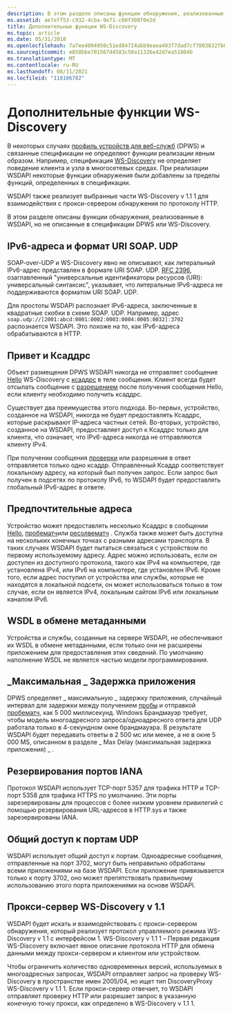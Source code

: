 ```yaml
---
description: В этом разделе описаны функции обнаружения, реализованные в WSDAPI, но не описанные в спецификации DPWS или WS-Discovery.
ms.assetid: ae7eff53-c932-4cba-9e71-c60f308f0e2d
title: Дополнительные функции WS-Discovery
ms.topic: article
ms.date: 05/31/2018
ms.openlocfilehash: 7a7ee4094950c51ed84724abb9eaea493f7dad7cf7803832fb6e8762fdd99811
ms.sourcegitcommit: e858bbe701567d4583c50a11326e42d7ea51804b
ms.translationtype: MT
ms.contentlocale: ru-RU
ms.lasthandoff: 08/11/2021
ms.locfileid: "118106782"
---
```

# <a name="additional-ws-discovery-functionality"></a>Дополнительные функции WS-Discovery

В некоторых случаях [профиль устройств для веб-служб](https://specs.xmlsoap.org/ws/2006/02/devprof/) (DPWS) и связанные спецификации не определяют функции реализации явным образом. Например, спецификация [WS-Discovery](https://specs.xmlsoap.org/ws/2005/04/discovery/ws-discovery.pdf) не определяет поведение клиента и узла в многосетевых средах. При реализации WSDAPI некоторые функции обнаружения были добавлены за пределы функций, определенных в спецификации.

WSDAPI также реализует выбранные части WS-Discovery v 1.1 1 для взаимодействия с прокси-сервером обнаружения по протоколу HTTP.

В этом разделе описаны функции обнаружения, реализованные в WSDAPI, но не описанные в спецификации DPWS или WS-Discovery.

## <a name="ipv6-addresses-and-the-soapudp-uri-format"></a>IPv6-адреса и формат URI SOAP. UDP

SOAP-over-UDP и WS-Discovery явно не описывают, как литеральный IPv6-адрес представлен в формате URI SOAP. UDP. [RFC 2396](https://www.ietf.org/rfc/rfc2396.txt), озаглавленный "универсальные идентификаторы ресурсов (URI): универсальный синтаксис", указывает, что литеральные IPv6-адреса не поддерживаются форматом URI SOAP. UDP.

Для простоты WSDAPI распознает IPv6-адреса, заключенные в квадратные скобки в схеме SOAP. UDP. Например, адрес `soap.udp://[2001:abcd:0001:0002:0003:0004:0005:0032]:3702` распознается WSDAPI. Это похоже на то, как IPv6-адреса обрабатываются в HTTP.

## <a name="hello-and-xaddrs"></a>Привет и Ксаддрс

Объект размещения DPWS WSDAPI никогда не отправляет сообщение [Hello](hello-message.md) WS-Discovery с [ксаддрс](xaddr-validation-rules.md) в теле сообщения. Клиент всегда будет отсылать сообщение с [разрешением](resolve-message.md) после получения сообщения Hello, если клиенту необходимо получить ксаддрс.

Существует два преимущества этого подхода. Во-первых, устройство, созданное на WSDAPI, никогда не будет предоставлять Ксаддрс, которые раскрывают IP-адреса частных сетей. Во-вторых, устройство, созданное на WSDAPI, предоставляет доступ к Ксаддрс только для клиента, что означает, что IPv6-адреса никогда не отправляются клиенту IPv4.

При получении сообщения [проверки](probe-message.md) или разрешения в ответ отправляется только одно ксаддр. Отправленный Ксаддр соответствует локальному адресу, на который был получен запрос. Если запрос был получен в подсетях по протоколу IPv6, то WSDAPI будет предоставлять глобальный IPv6-адрес в ответе.

## <a name="preferred-addresses"></a>Предпочтительные адреса

Устройство может предоставлять несколько Ксаддрс в сообщении [Hello](hello-message.md), [пробематч](probematches-message.md)или [ресолвематч](resolvematches-message.md) . Служба также может быть доступна на нескольких конечных точках с разными адресами транспорта. В таких случаях WSDAPI будет пытаться связаться с устройством по первому используемому адресу. Адрес можно использовать, если он доступен из доступного протокола, такого как IPv4 на компьютере, где установлена IPv4, или IPv6 на компьютере, где установлен IPv6. Кроме того, если адрес поступил от устройства или службы, которые не находятся в локальной подсети, он может использоваться только в том случае, если он является IPv4, локальным сайтом IPv6 или локальным каналом IPv6.

## <a name="wsdl-in-metadata-exchange"></a>WSDL в обмене метаданными

Устройства и службы, созданные на сервере WSDAPI, не обеспечивают их WSDL в обмене метаданными, если только они не расширены приложением для предоставления этих сведений. По умолчанию наполнение WSDL не является частью модели программирования.

## <a name="app_max_delay"></a>\_Максимальная \_ Задержка приложения

DPWS определяет \_ максимальную \_ задержку приложения, случайный интервал для задержки между получением [пробы](probe-message.md) и отправкой [пробематч](probematches-message.md), как 5 000 миллисекунд. Windows Брандмауэр требует, чтобы модель многоадресного запроса/одноадресного ответа для UDP работала только в 4-секундном окне брандмауэра. В результате WSDAPI будет передавать ответы в 2 500 мс или менее, а не в окне 5 000 MS, описанном в разделе \_ Max Delay (максимальная задержка приложения) \_ .

## <a name="iana-port-reservations"></a>Резервирования портов IANA

Протокол WSDAPI использует TCP-порт 5357 для трафика HTTP и TCP-порт 5358 для трафика HTTPS по умолчанию. Эти порты зарезервированы для процессов с более низким уровнем привилегий с помощью резервирования URL-адресов в HTTP.sys и также зарезервированы IANA.

## <a name="udp-port-sharing"></a>Общий доступ к портам UDP

WSDAPI использует общий доступ к портам. Одноадресные сообщения, отправленные на порт 3702, могут быть неправильно обработаны всеми приложениями на базе WSDAPI. Если приложение привязывается только к порту 3702, оно может препятствовать правильному использованию этого порта приложениями на основе WSDAPI.

## <a name="ws-discovery-v11-cd1-proxy"></a>Прокси-сервер WS-Discovery v 1.1

WSDAPI будет искать и взаимодействовать с прокси-сервером обнаружения, который реализует протокол управляемого режима WS-Discovery v 1.1 с интерфейсом 1. WS-Discovery v 1.1 1 – Первая редакция WS-Discovery включает явное описание протокола HTTP для обмена данными между прокси-сервером и клиентом или устройством.

Чтобы ограничить количество одновременных версий, используемых в многоадресных запросах, WSDAPI отправляет запрос на проверку WS-Discovery в пространстве имен 2005/04, но ищет тип DiscoveryProxy WS-Discovery v 1.1 1. Если прокси-сервер отвечает, то WSDAPI отправляет проверку HTTP или разрешает запрос в указанную конечную точку прокси, как определено в WS-Discovery v 1.1 1.

 

 



